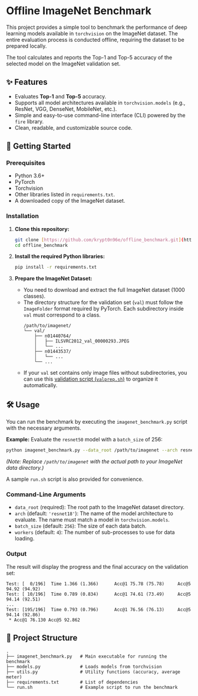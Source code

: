 # Offline ImageNet Benchmark

This project provides a simple tool to benchmark the performance of deep learning models available in `torchvision` on the ImageNet dataset. The entire evaluation process is conducted offline, requiring the dataset to be prepared locally.

The tool calculates and reports the Top-1 and Top-5 accuracy of the selected model on the ImageNet validation set.

## ✨ Features

* Evaluates **Top-1** and **Top-5** accuracy.
* Supports all model architectures available in `torchvision.models` (e.g., ResNet, VGG, DenseNet, MobileNet, etc.).
* Simple and easy-to-use command-line interface (CLI) powered by the `fire` library.
* Clean, readable, and customizable source code.

## 🚀 Getting Started

### Prerequisites

* Python 3.6+
* PyTorch
* Torchvision
* Other libraries listed in `requirements.txt`.
* A downloaded copy of the ImageNet dataset.

### Installation

1.  **Clone this repository:**
    ```bash
    git clone [https://github.com/krypt0n96e/offline_benchmark.git](https://github.com/krypt0n96e/offline_benchmark.git)
    cd offline_benchmark
    ```

2.  **Install the required Python libraries:**
    ```bash
    pip install -r requirements.txt
    ```

3.  **Prepare the ImageNet Dataset:**
    * You need to download and extract the full ImageNet dataset (1000 classes).
    * The directory structure for the validation set (`val`) must follow the `ImageFolder` format required by PyTorch. Each subdirectory inside `val` must correspond to a class.
        ```
        /path/to/imagenet/
        └── val/
            ├── n01440764/
            │   ├── ILSVRC2012_val_00000293.JPEG
            │   └── ...
            ├── n01443537/
            │   └── ...
            └── ...
        ```
    * If your `val` set contains only image files without subdirectories, you can use this [validation script (`valprep.sh`)](https://raw.githubusercontent.com/soumith/imagenet-multiGPU.torch/master/valprep.sh) to organize it automatically.

## 🛠️ Usage

You can run the benchmark by executing the `imagenet_benchmark.py` script with the necessary arguments.

**Example:** Evaluate the `resnet50` model with a `batch_size` of 256:

```bash
python imagenet_benchmark.py --data_root /path/to/imagenet --arch resnet50 --batch_size 256
```

*(Note: Replace `/path/to/imagenet` with the actual path to your ImageNet data directory.)*

A sample `run.sh` script is also provided for convenience.

### Command-Line Arguments

* `data_root` (required): The root path to the ImageNet dataset directory.
* `arch` (default: `'resnet18'`): The name of the model architecture to evaluate. The name must match a model in `torchvision.models`.
* `batch_size` (default: `256`): The size of each data batch.
* `workers` (default: `4`): The number of sub-processes to use for data loading.

### Output

The result will display the progress and the final accuracy on the validation set:

```
Test: [  0/196]  Time 1.366 (1.366)      Acc@1 75.78 (75.78)     Acc@5 94.92 (94.92)
Test: [ 10/196]  Time 0.789 (0.834)      Acc@1 74.61 (73.49)     Acc@5 94.14 (92.51)
...
Test: [195/196]  Time 0.793 (0.796)      Acc@1 76.56 (76.13)     Acc@5 94.14 (92.86)
 * Acc@1 76.130 Acc@5 92.862
```

## 📁 Project Structure

```
.
├── imagenet_benchmark.py   # Main executable for running the benchmark
├── models.py               # Loads models from torchvision
├── utils.py                # Utility functions (accuracy, average meter)
├── requirements.txt        # List of dependencies
└── run.sh                  # Example script to run the benchmark
